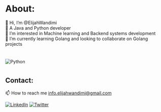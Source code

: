 # About:
 👋 Hi, I’m @ElijahWandimi <br>
 💞️ A Java and Python developer<br>
 👀 I’m interested in Machine learning and Backend systems development<br>
 🌱 I’m currently learning Golang and looking to collaborate on Golang projects<br>
#
![Python](https://img.shields.io/badge/python-3670A0?style=plastic&logo=python&logoColor=ffdd54)
#
## Contact:
 📫 How to reach me info.elijahwandimi@gmail.com

 [![LinkedIn](https://img.shields.io/badge/LinkedIn-%230077B5.svg?logo=linkedin&logoColor=white)](https://www.linkedin.com/in/ElijahWandimi/) [![Twitter](https://img.shields.io/badge/Twitter-%231DA1F2.svg?logo=Twitter&logoColor=white)](https://twitter.com/elijahwandimi) 



<!---
ElijahWandimi/ElijahWandimi is a ✨ special ✨ repository because its `README.md` (this file) appears on your GitHub profile.
You can click the Preview link to take a look at your changes.
--->
